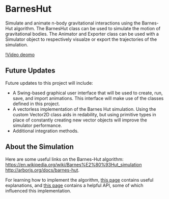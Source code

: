 # BarnesHut
Simulate and animate n-body gravitational interactions using the Barnes-Hut algorithm. The BarnesHut class can be used to simulate the motion of gravitational bodies. The Animator and Exporter class can be used with a Simulator object to respectively visualze or export the trajectories of the simulation.

[!Video deomo](https://user-images.githubusercontent.com/24996165/50474096-d1163900-097c-11e9-8167-066d7aeaf71f.gif)

## Future Updates
Future updates to this project will include:
- A Swing-based graphical user interface that will be used to create, run, save, and import animations. This interface will make use of the classes defined in this project.
- A vectorless implementation of the Barnes Hut simulation. Using the custom Vector2D class aids in redability, but using primitive types in place of constantly creating new vector objects will improve the simulator performance.
- Additional integration methods.

## About the Simulation
Here are some useful links on the Barnes-Hut algorithm: 
https://en.wikipedia.org/wiki/Barnes%E2%80%93Hut_simulation 
http://arborjs.org/docs/barnes-hut.

For learning how to implement the algorithm, [this page](http://beltoforion.de/article.php?a=barnes-hut-galaxy-simulator) contains useful explanations, and [this page](http://www.cs.princeton.edu/courses/archive/fall03/cs126/assignments/barnes-hut.html) contains a helpful API, some of which influenced this implementation.
